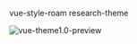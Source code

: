 vue-style-roam research-theme

![vue-theme1.0-preview](https://raw.githubusercontent.com/SCUTBrothers/Image-Hosting/main/img/20210511115211.jpg?token=ALJYUJDLXEH5XIGMN74RFDTATH72S)

